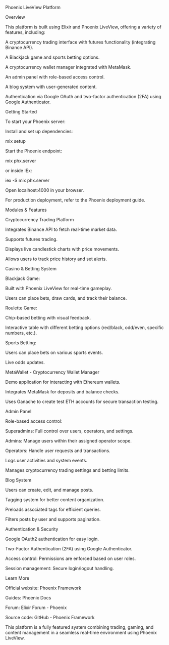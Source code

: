 Phoenix LiveView Platform

Overview

This platform is built using Elixir and Phoenix LiveView, offering a variety of features, including:

A cryptocurrency trading interface with futures functionality (integrating Binance API).

A Blackjack game and sports betting options.

A cryptocurrency wallet manager integrated with MetaMask.

An admin panel with role-based access control.

A blog system with user-generated content.

Authentication via Google OAuth and two-factor authentication (2FA) using Google Authenticator.

Getting Started

To start your Phoenix server:

Install and set up dependencies:

mix setup

Start the Phoenix endpoint:

mix phx.server

or inside IEx:

iex -S mix phx.server

Open localhost:4000 in your browser.

For production deployment, refer to the Phoenix deployment guide.

Modules & Features

Cryptocurrency Trading Platform

Integrates Binance API to fetch real-time market data.

Supports futures trading.

Displays live candlestick charts with price movements.

Allows users to track price history and set alerts.

Casino & Betting System

Blackjack Game:

Built with Phoenix LiveView for real-time gameplay.

Users can place bets, draw cards, and track their balance.

Roulette Game:

Chip-based betting with visual feedback.

Interactive table with different betting options (red/black, odd/even, specific numbers, etc.).

Sports Betting:

Users can place bets on various sports events.

Live odds updates.

MetaWallet - Cryptocurrency Wallet Manager

Demo application for interacting with Ethereum wallets.

Integrates MetaMask for deposits and balance checks.

Uses Ganache to create test ETH accounts for secure transaction testing.

Admin Panel

Role-based access control:

Superadmins: Full control over users, operators, and settings.

Admins: Manage users within their assigned operator scope.

Operators: Handle user requests and transactions.

Logs user activities and system events.

Manages cryptocurrency trading settings and betting limits.

Blog System

Users can create, edit, and manage posts.

Tagging system for better content organization.

Preloads associated tags for efficient queries.

Filters posts by user and supports pagination.

Authentication & Security

Google OAuth2 authentication for easy login.

Two-Factor Authentication (2FA) using Google Authenticator.

Access control: Permissions are enforced based on user roles.

Session management: Secure login/logout handling.

Learn More

Official website: Phoenix Framework

Guides: Phoenix Docs

Forum: Elixir Forum - Phoenix

Source code: GitHub - Phoenix Framework

This platform is a fully featured system combining trading, gaming, and content management in a seamless real-time environment using Phoenix LiveView.
